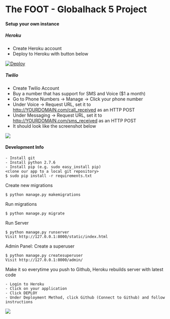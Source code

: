 The FOOT - Globalhack 5 Project
===========



#### Setup your own instance

##### Heroku

- Create Heroku account
- Deploy to Heroku with button below

[![Deploy](https://www.herokucdn.com/deploy/button.png)](https://heroku.com/deploy)

##### Twilio

- Create Twilio Account
- Buy a number that has support for SMS and Voice ($1 a month)
- Go to Phone Numbers -> Manage -> Click your phone number
- Under Voice -> Request URL, set it to http://YOURDOMAIN.com/call_received as an HTTP POST
- Under Messaging -> Request URL, set it to http://YOURDOMAIN.com/sms_received as an HTTP POST
- It should look like the screenshot below

![](http://teachthe.net/topclipbox/2016-04-07_00-52-57IVAKK4.png)

#### Development Info
```
- Install git
- Install python 2.7.6
- Install pip (e.g. sudo easy_install pip)
<clone our app to a local git repository>
$ sudo pip install -r requirements.txt
```

Create new migrations
```
$ python manage.py makemigrations
```

Run migrations
```
$ python manage.py migrate
```

Run Server
```
$ python manage.py runserver
Visit http://127.0.0.1:8000/static/index.html
```

Admin Panel: Create a superuser
```
$ python manage.py createsuperuser
Visit http://127.0.0.1:8000/admin/
```

Make it so everytime you push to Github, Heroku rebuilds server with latest code
```
- Login to Heroku
- Click on your application
- Click DEPLOY
- Under Deployment Method, click Github (Connect to Github) and follow instructions
```
![](http://teachthe.net/topclipbox/2016-04-05_23-21-39GFDKJ2.png)